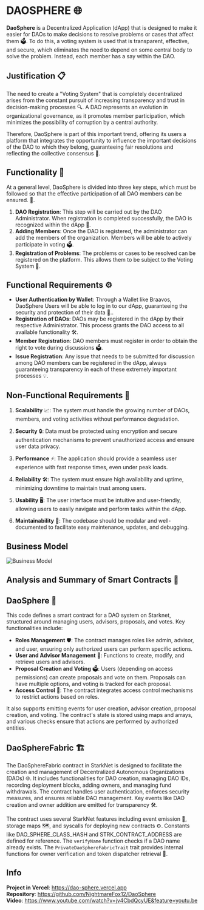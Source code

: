 # DAOSPHERE 🌐

**DaoSphere** is a Decentralized Application (dApp) that is designed to make it easier for DAOs to make decisions to resolve problems or cases that affect them 🗳️. To do this, a voting system is used that is transparent, effective, and secure, which eliminates the need to depend on some central body to solve the problem. Instead, each member has a say within the DAO.

## Justification 📋

The need to create a "Voting System" that is completely decentralized arises from the constant pursuit of increasing transparency and trust in decision-making processes 🔍. A DAO represents an evolution in organizational governance, as it promotes member participation, which minimizes the possibility of corruption by a central authority.

Therefore, DaoSphere is part of this important trend, offering its users a platform that integrates the opportunity to influence the important decisions of the DAO to which they belong, guaranteeing fair resolutions and reflecting the collective consensus 🤝.

## Functionality 🔧

At a general level, DaoSphere is divided into three key steps, which must be followed so that the effective participation of all DAO members can be ensured. 👥.

1. **DAO Registration**: This step will be carried out by the DAO Administrator. When registration is completed successfully, the DAO is recognized within the dApp 📝.
2. **Adding Members**: Once the DAO is registered, the administrator can add the members of the organization. Members will be able to actively participate in voting 🗳️.
3. **Registration of Problems**: The problems or cases to be resolved can be registered on the platform. This allows them to be subject to the Voting System 📜.

## Functional Requirements ⚙️

- **User Authentication by Wallet**: Through a Wallet like Braavos, DaoSphere Users will be able to log in to our dApp, guaranteeing the security and protection of their data 🔐..
- **Registration of DAOs**: DAOs may be registered in the dApp by their respective Administrator. This process grants the DAO access to all available functionality 🛠️.
- **Member Registration**: DAO members must register in order to obtain the right to vote during discussions 🗳️.
- **Issue Registration**: Any issue that needs to be submitted for discussion among DAO members can be registered in the dApp, always guaranteeing transparency in each of these extremely important processes 💡.

## Non-Functional Requirements 🌟

1. **Scalability** 📈: The system must handle the growing number of DAOs, members, and voting activities without performance degradation.

2. **Security** 🔒: Data must be protected using encryption and secure authentication mechanisms to prevent unauthorized access and ensure user data privacy.

3. **Performance** ⚡: The application should provide a seamless user experience with fast response times, even under peak loads.

4. **Reliability** 🛠️: The system must ensure high availability and uptime, minimizing downtime to maintain trust among users.

5. **Usability** 🖥️: The user interface must be intuitive and user-friendly, allowing users to easily navigate and perform tasks within the dApp.

6. **Maintainability** 🔧: The codebase should be modular and well-documented to facilitate easy maintenance, updates, and debugging.

## Business Model

![Business Model](https://i.postimg.cc/MK52jxCV/Modelo-d-App.png)

## Analysis and Summary of Smart Contracts 📝

## DaoSphere 🚀

This code defines a smart contract for a DAO system on Starknet, structured around managing users, advisors, proposals, and votes. Key functionalities include:

- **Roles Management** 🛡️: The contract manages roles like admin, advisor, and user, ensuring only authorized users can perform specific actions.
- **User and Advisor Management** 👥: Functions to create, modify, and retrieve users and advisors.
- **Proposal Creation and Voting** 🗳️: Users (depending on access permissions) can create proposals and vote on them. Proposals can have multiple options, and voting is tracked for each proposal.
- **Access Control** 🔐: The contract integrates access control mechanisms to restrict actions based on roles.

It also supports emitting events for user creation, advisor creation, proposal creation, and voting. The contract's state is stored using maps and arrays, and various checks ensure that actions are performed by authorized entities.

## DaoSphereFabric 🏗️

The DaoSphereFabric contract in StarkNet is designed to facilitate the creation and management of Decentralized Autonomous Organizations (DAOs) 🌐. It includes functionalities for DAO creation, managing DAO IDs, recording deployment blocks, adding owners, and managing fund withdrawals. The contract handles user authentication, enforces security measures, and ensures reliable DAO management. Key events like DAO creation and owner addition are emitted for transparency 🛠️.

The contract uses several StarkNet features including event emission 📡, storage maps 🗺️, and syscalls for deploying new contracts ⚙️. Constants like DAO_SPHERE_CLASS_HASH and STRK_CONTRACT_ADDRESS are defined for reference. The `verifyName` function checks if a DAO name already exists. The `PrivateDaoSphereFabricTrait` trait provides internal functions for owner verification and token dispatcher retrieval 🔄.

## Info

**Project in Vercel**: <https://dao-sphere.vercel.app>  
**Repository**: <https://github.com/NightmareFox12/DaoSphere>  
**Video**: <https://www.youtube.com/watch?v=jv4CbdQcyUE&feature=youtu.be>
